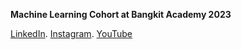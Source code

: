 **Machine Learning Cohort at Bangkit Academy 2023**

[LinkedIn](https://www.linkedin.com/in/riza-nursyah-31a6a7221/).
[Instagram](https://www.instagram.com/rizanss_/).
[YouTube](https://www.youtube.com/channel/UCudP1etTERfCmqRvLUw8xuw)
